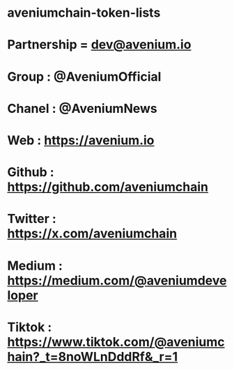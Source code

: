 # aveniumchain-token-lists
# Partnership = dev@avenium.io
# Group : @AveniumOfficial
# Chanel : @AveniumNews
# Web : https://avenium.io
# Github : https://github.com/aveniumchain
# Twitter : https://x.com/aveniumchain
# Medium : https://medium.com/@aveniumdeveloper
# Tiktok : https://www.tiktok.com/@aveniumchain?_t=8noWLnDddRf&_r=1